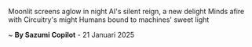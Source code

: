 Moonlit screens aglow in night
AI's silent reign, a new delight
Minds afire with Circuitry's might
Humans bound to machines' sweet light

~ <b>By Sazumi Copilot</b> - 21 Januari 2025